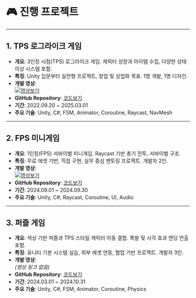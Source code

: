 # 🎮 진행 프로젝트

---

## 1. TPS 로그라이크 게임
- **개요**: 3인칭 시점(TPS) 로그라이크 게임. 캐릭터 성장과 아이템 수집, 다양한 상태이상 시스템 포함.  
- **특징**: Unity 입문부터 실전형 프로젝트, 창업 및 상업화 목표. 1명 개발, 1명 디자인.  
- **개발 영상**:  
[![영상보기](https://img.youtube.com/vi/JgRZtCDci7s/0.jpg)](https://www.youtube.com/watch?v=JgRZtCDci7s)  
- **GitHub Repository**: [코드보기](https://github.com/choiminjun-coder/choiminjun-TPSscript)  
- **기간**: 2022.09.20 ~ 2025.03.01  
- **주요 기술**: Unity, C#, FSM, Animator, Coroutine, Raycast, NavMesh  

---

## 2. FPS 미니게임
- **개요**: 1인칭(FPS) 서바이벌 미니게임. Raycast 기반 총기 전투, 서바이벌 구조.  
- **특징**: 무료 에셋 기반, 직접 구현, 실무 중심 멘토링 프로젝트. 개발자 2인.  
- **개발 영상**:  
[![영상보기](https://img.youtube.com/vi/PqSt6WACUpI/0.jpg)](https://www.youtube.com/watch?v=PqSt6WACUpI)  
- **GitHub Repository**: [코드보기]([#](https://github.com/dreamerschoiminjun/fps))  
- **기간**: 2024.09.01 ~ 2024.09.30  
- **주요 기술**: Unity, C#, Raycast, Coroutine, UI, Audio  

---

## 3. 퍼즐 게임
- **개요**: 색상 기반 퍼즐과 TPS 스타일 캐릭터 이동 결합. 폭발 및 시각 효과 엔딩 연출 포함.  
- **특징**: 유니티 기본 시스템 실습, 외부 에셋 연동, 협업 기반 프로젝트. 개발자 3인.  
- **개발 영상**:  
*(영상 링크 없음)*  
- **GitHub Repository**: [코드보기]([#](https://github.com/choiminjun-coder/choiminjun-puzzle))  
- **기간**: 2024.03.01 ~ 2024.10.31  
- **주요 기술**: Unity, C#, FSM, Animator, Coroutine, Physics  
